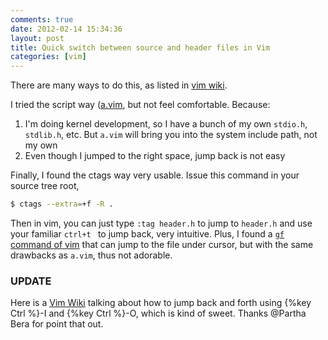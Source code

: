 ```yaml
---
comments: true
date: 2012-02-14 15:34:36
layout: post
title: Quick switch between source and header files in Vim
categories: [vim]
---
```


There are many ways to do this, as listed in [vim wiki][vim_wiki].

[vim_wiki]: http://vim.wikia.com/wiki/Easily_switch_between_source_and_header_file

<!-- more -->


I tried the script way ([a.vim][a.vim], but not feel comfortable. Because:

1. I'm doing kernel development, so I have a bunch of my own `stdio.h`, `stdlib.h`, 
etc. But `a.vim` will bring you into the system include path, not my own 
2. Even though I jumped to the right space, jump back is not easy

[a.vim]: http://www.vim.org/scripts/script.php?script_id=31

Finally, I found the ctags way very usable. Issue this command in your source
tree root,

``` bash
$ ctags --extra=+f -R .
```

Then in vim, you can just type ` :tag header.h ` to jump to `header.h` and use your 
familiar `ctrl+t ` to jump back, very intuitive. Plus, I found a [` gf ` command of vim][gf]
that can jump to the file under cursor, but with the same drawbacks as `a.vim`, 
thus not adorable.

### UPDATE

Here is a [Vim Wiki][wiki] talking about how to jump back and forth using 
{%key Ctrl %}-I and {%key Ctrl %}-O, which is kind of sweet. Thanks
@Partha Bera for point that out.

[gf]: http://vim.wikia.com/wiki/Open_file_under_cursor
[wiki]: http://vim.wikia.com/wiki/Jumping_to_previously_visited_locations
